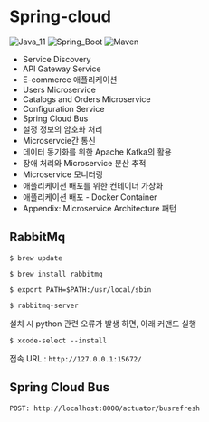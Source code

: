 # Spring-cloud

![Java_11](https://img.shields.io/badge/java-v11-red?logo=java&style=flat-square&logoColor=white)
![Spring_Boot](https://img.shields.io/badge/Spring_Boot-v2.4.6-6DB33F.svg?logo=spring&style=flat-square&logoColor=white)
![Maven](https://img.shields.io/badge/Maven-C71A36.svg?style=flat-square&logo=apache-maven&logoColor=white)

- Service Discovery
- API Gateway Service
- E-commerce 애플리케이션
- Users Microservice
- Catalogs and Orders Microservice
- Configuration Service
- Spring Cloud Bus
- 설정 정보의 암호화 처리
- Microservcie간 통신
- 데이터 동기화를 위한 Apache Kafka의 활용
- 장애 처리와 Microservice 분산 추적
- Microservice 모니터링
- 애플리케이션 배포를 위한 컨테이너 가상화
- 애플리케이션 배포 - Docker Container
- Appendix: Microservice Architecture 패턴

## RabbitMq

`$ brew update`

`$ brew install rabbitmq`

`$ export PATH=$PATH:/usr/local/sbin`

`$ rabbitmq-server`

설치 시 python 관련 오류가 발생 하면, 아래 커맨드 실행

`$ xcode-select --install`

접속 URL : `http://127.0.0.1:15672/`

## Spring Cloud Bus

`POST: http://localhost:8000/actuator/busrefresh`
